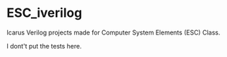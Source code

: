 <!-- @format -->

# ESC_iverilog

Icarus Verilog projects made for Computer System Elements (ESC) Class.

I dont't put the tests here.
